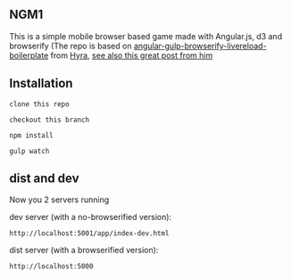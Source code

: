 ## NGM1

This is a simple mobile browser based game made with Angular.js, d3 and browserify
(The repo is based on [angular-gulp-browserify-livereload-boilerplate](https://github.com/Hyra/angular-gulp-browserify-livereload-boilerplate)
from [Hyra](https://github.com/Hyra), [see also this great post from him](http://mindthecode.com/lets-build-an-angularjs-app-with-browserify-and-gulp/)

## Installation

    clone this repo

    checkout this branch

    npm install

    gulp watch
    
## dist and dev 

Now you 2 servers running

dev server (with a no-browserified version):

    http://localhost:5001/app/index-dev.html
    
dist server (with a browserified version):

    http://localhost:5000

    
